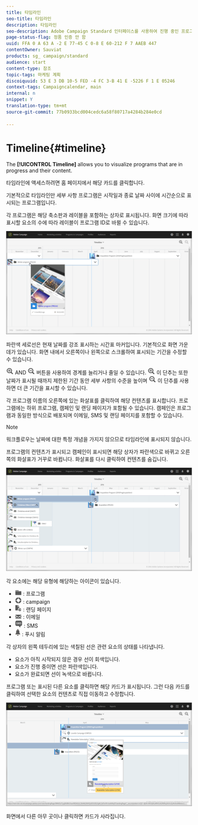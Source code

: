 ```yaml
---
title: 타임라인
seo-title: 타임라인
description: 타임라인
seo-description: Adobe Campaign Standard 인터페이스를 사용하여 진행 중인 프로그램과 해당 컨텐츠를 시각화하는 방법을 알아봅니다.
page-status-flag: 정품 인증 안 함
uuid: FFA 0 A 63 A -2 E 77-45 C 0-8 E 60-212 F 7 AAEB 447
contentOwner: Sauviat
products: sg_ campaign/standard
audience: start
content-type: 참조
topic-tags: 마케팅 계획
discoiquuid: 53 E 3 DB 10-5 FED -4 FC 3-B 41 E -5226 F 1 E 05246
context-tags: Campaigncalendar, main
internal: n
snippet: Y
translation-type: tm+mt
source-git-commit: 77b0933bcd004cedc6a58f80717a4284b284e0cd

---
```



# Timeline{#timeline}

The **[!UICONTROL Timeline]** allows you to visualize programs that are in progress and their content.

타임라인에 액세스하려면 홈 페이지에서 해당 카드를 클릭합니다.

기본적으로 타임라인만 세부 사항 프로그램은 시작일과 종료 날짜 사이에 시간순으로 표시되는 프로그램입니다.

각 프로그램은 해당 축소판과 레이블을 포함하는 상자로 표시됩니다. 화면 크기에 따라 표시할 요소의 수에 따라 레이블이 프로그램 ID로 바뀔 수 있습니다.

![](assets/timeline_1.png)

파란색 세로선은 현재 날짜를 강조 표시하는 시간표 마커입니다. 기본적으로 화면 가운데가 있습니다. 화면 내에서 오른쪽이나 왼쪽으로 스크롤하여 표시되는 기간을 수정할 수 있습니다.

![](assets/timeline_zoom_in.png) AND ![](assets/timeline_zoom_out.png) 버튼을 사용하여 경계를 늘리거나 줄일 수 있습니다. ![](assets/timeline_zoom_in.png) 이 단추는 또한 날짜가 표시될 때까지 제한된 기간 동안 세부 사항의 수준을 높이며 ![](assets/timeline_zoom_out.png) 이 단추를 사용하면 더 큰 기간을 표시할 수 있습니다.

각 프로그램 이름의 오른쪽에 있는 화살표를 클릭하여 해당 컨텐츠를 표시합니다. 프로그램에는 하위 프로그램, 캠페인 및 랜딩 페이지가 포함될 수 있습니다. 캠페인은 프로그램과 동일한 방식으로 배포되며 이메일, SMS 및 랜딩 페이지를 포함할 수 있습니다.

>[!NOTE]
>
>워크플로우는 날짜에 대한 특정 개념을 가지지 않으므로 타임라인에 표시되지 않습니다.

프로그램의 컨텐츠가 표시되고 캠페인이 표시되면 해당 상자가 파란색으로 바뀌고 오른쪽의 화살표가 거꾸로 바뀝니다. 화살표를 다시 클릭하여 컨텐츠를 숨깁니다.

![](assets/timeline_2.png)

각 요소에는 해당 유형에 해당하는 아이콘이 있습니다.

* ![](assets/timeline_program_icon.png) : 프로그램
* ![](assets/timeline_campaign_icon.png) : campaign
* ![](assets/timeline_lp_icon.png) : 랜딩 페이지
* ![](assets/timeline_email_icon.png) : 이메일
* ![](assets/timeline_sms_icon.png) : SMS
* ![](assets/timeline_push_icon.png) : 푸시 알림

각 상자의 왼쪽 테두리에 있는 색칠된 선은 관련 요소의 상태를 나타냅니다.

* 요소가 아직 시작되지 않은 경우 선이 회색입니다.
* 요소가 진행 중이면 선은 파란색입니다.
* 요소가 완료되면 선이 녹색으로 바뀝니다.

프로그램 또는 표시된 다른 요소를 클릭하면 해당 카드가 표시됩니다. 그런 다음 카드를 클릭하여 선택한 요소의 컨텐츠로 직접 이동하고 수정합니다.

![](assets/timeline_3.png)

화면에서 다른 아무 곳이나 클릭하면 카드가 사라집니다.
